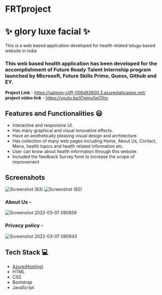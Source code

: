 # FRTproject
# ✨ glory luxe facial  ✨

This is a web based application developed for health related telugu based website in india

### This web based health  application has been developed for the accomplishment of Future Ready Talent Internship program launched by Microsoft, Future Skills Prime, Quess, Github and EY.


**Project Link** - https://salmon-cliff-056d92800.3.azurestaticapps.net/
**project video link** - https://youtu.be/lOgmu1wO1nc

## Features and Functionalities 😃

- Interactive and responsive UI.
- Has many graphical and visual innovative effects.
- Have an aesthetically pleasing visual design and architecture.
- Has collection of many web pages including Home, About Us, Contact, Menu, health topics and health related information etc.
- User can know about health information through this website.
- Included the feedback Survey form to increase the scope of improvement 

## Screenshots





   
![Screenshot (83)](https://github.com/KMTharun/FRTproject/assets/112177228/dcd29783-8e82-4c0e-bcc8-7aa3fe132b2f)
![Screenshot (82)](https://github.com/KMTharun/FRTproject/assets/112177228/a38a1ec6-b0ab-43aa-b1a2-2f65e1a56457)

### About Us -



![Screenshot 2022-03-07 090859](https://user-images.githubusercontent.com/98517345/156963803-135e9564-ca95-458e-9074-0d7aa2f7d586.jpg)


### Privacy policy -


![Screenshot 2022-03-07 090943](https://user-images.githubusercontent.com/98517345/156963849-e8ead038-b9ea-4320-9165-9f99cf00d9d2.jpg)



## Tech Stack 💻

- [Azure(Hosting)](https://azure.microsoft.com/en-in/features/azure-portal/)
- HTML
- CSS
- Bootstrap
- JavaScript
